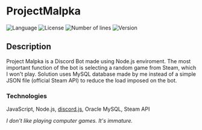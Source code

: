 # ProjectMalpka
![Language](https://img.shields.io/badge/language-JavaScript-3993fa)
![License](https://img.shields.io/github/license/karolstawowski/ProjectMalpka?color=3993fa)
![Number of lines](https://img.shields.io/tokei/lines/github/karolstawowski/ProjectMalpka?color=3993fa)
![Version](https://img.shields.io/badge/version-1.0.0.0-3993fa) <br>

## Description
Project Malpka is a Discord Bot made using Node.js enviroment.
The most important function of the bot is selecting a random game from Steam, which I won't play.
Solution uses MySQL database made by me instead of a simple JSON file (official Steam API) to reduce the load imposed on the bot.

### Technologies
JavaScript, Node.js, <a href="https://discord.js.org/#/">discord.js</a>, Oracle MySQL, Steam API

<i>I don't like playing computer games. It's immature.</i>
